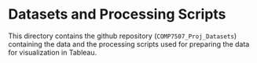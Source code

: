 # Datasets and Processing Scripts

This directory contains the github repository (`COMP7507_Proj_Datasets`) containing
the data and the processing scripts used for
preparing the data for visualization in Tableau.